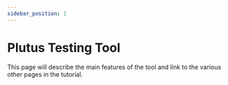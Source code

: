 ```yaml
---
sidebar_position: 1
---
```


# Plutus Testing Tool

This page will describe the main features of the tool and link to the various other pages in the tutorial.